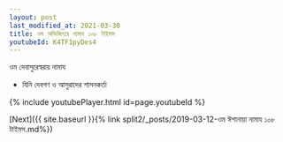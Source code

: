 ```yaml
---
layout: post
last_modified_at: 2021-03-30
title: ওম অভিজিৎরে নামায ১০৮ টাইমস
youtubeId: K4TF1pyDes4
---
```

 
 
 ওম দেবাসুরেস্বরায় নামায  
 
 -  যিনি দেবগণ ও আসুরাদের শাসনকর্তা 
 
  
 
  
 
 
 
 
 
 


{% include youtubePlayer.html id=page.youtubeId %}
 
[Next]({{ site.baseurl }}{% link  split2/_posts/2019-03-12-ওম ঈশানায়া নামায ১০৮ টাইমস.md%})
 
